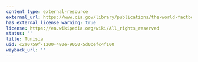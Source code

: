 ```yaml
---
content_type: external-resource
external_url: https://www.cia.gov/library/publications/the-world-factbook/geos/ts.html
has_external_license_warning: true
license: https://en.wikipedia.org/wiki/All_rights_reserved
status: ''
title: Tunisia
uid: c2a0759f-1200-480e-9050-5d0cefc4f100
wayback_url: ''
---
```

